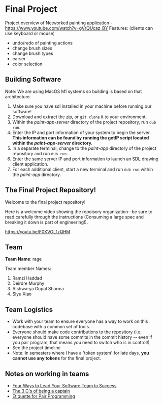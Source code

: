 # Final Project
Project overview of Networked painting application - https://www.youtube.com/watch?v=gVrQUcaz_BY
Features: (clients can use keyboard or mouse)
- undo/redo of painting actions
- change brush sizes
- change brush types
- earser
- color selection
## Building Software

Note: We are using MacOS M1 systems so building is based on that architecture.
1. Make sure you have sdl installed in your machine before running our software!
2. Download and extract the zip, or `git clone` it to your environment.
3. Within the *paint-app-server* directory of the project repository, run `dub run`.
4. Enter the IP and port information of your system to begin the server.
**This information can be found by running the getIP script located within the *paint-app-server* directory.**
5. In a separate terminal, change to the *paint-app* directory of the project repository and run `dub run`.
6. Enter the same server IP and port information to launch an SDL drawing client application.
7. For each additional client, start a new terminal and run `dub run` within the *paint-app* directory.

## The Final Project Repository!

Welcome to the final project repository!  

Here is a welcome video showing the repoisory organization--be sure to read carefully through the instructions (Consuming a large spec and breaking it down is part of engineering!).

<a href="https://youtu.be/F0XVOL1zQHM">
</a>

https://youtu.be/F0XVOL1zQHM



## Team

**Team Name**: rage

Team member Names:

1. Ramzi Haddad
2. Deirdre Murphy
3. Aishwarya Gopal Sharma
4. Siyu Xiao

## Team Logistics

- Work with your team to ensure everyone has a way to work on this codebase with a common set of tools.
- Everyone should make code contributions to the repository (i.e. everyone should have some commits in the commit history -- even if you pair program, that means you need to switch who is in control!)
- See the project timeline
- Note: In semesters where I have a 'token system' for late days, **you cannot use any tokens** for the final project.

## Notes on working in teams

* [Four Ways to Lead Your Software Team to Success](https://hackernoon.com/four-ways-to-lead-software-team-to-success-43fa156719b4)
* [The 3 C's of being a captain](https://appliedsportpsych.org/resources/resources-for-athletes/the-3-c-s-of-being-a-captain/)
* [Etiquette for Pair Programming](https://dzone.com/articles/etiquette-for-pair-programming)
